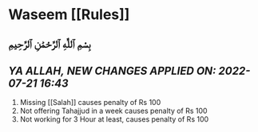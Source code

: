 # Waseem [[Rules]]

بِسْمِ ٱللَّٰهِ ٱلرَّحْمَٰنِ ٱلرَّحِيمِ
---

***YA ALLAH, NEW CHANGES APPLIED ON:
2022-07-21 16:43*** 
---

1. Missing [[Salah]] causes penalty of Rs 100
2. Not offering Tahajjud in a week causes penalty of Rs 100
3. Not working for 3 Hour at least, causes penalty of Rs 100